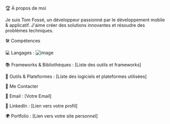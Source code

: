 🏆 À propos de moi

Je suis Tom Fossé, un développeur passionné par le développement mobile & applicatif. J'aime créer des solutions innovantes et résoudre des problèmes techniques.

🛠️ Compétences

💻 Langages : 
![image]({https://img.shields.io/badge/Adobe%20after%20affects-CF96FD?style=for-the-badge&logo=Adobe%20after%20effects&logoColor=393665})


📚 Frameworks & Bibliothèques : [Liste des outils et frameworks]

🔧 Outils & Plateformes : [Liste des logiciels et plateformes utilisées]

📩 Me Contacter

📧 Email : [Votre Email]

💼 LinkedIn : [Lien vers votre profil]

🌍 Portfolio : [Lien vers votre site personnel]
